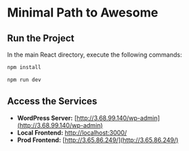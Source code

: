 # Minimal Path to Awesome

## Run the Project
In the main React directory, execute the following commands:

```sh
npm install
```

```sh
npm run dev
```

## Access the Services
- **WordPress Server:** [http://3.68.99.140/wp-admin](http://3.68.99.140/wp-admin)
- **Local Frontend:** [http://localhost:3000/](http://localhost:3000/)
- **Prod Frontend:** [http://3.65.86.249/](http://3.65.86.249/)
